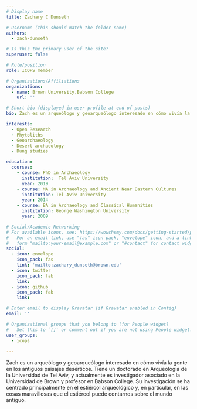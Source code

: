 ```yaml
---
# Display name
title: Zachary C Dunseth

# Username (this should match the folder name)
authors:
  - zach-dunseth

# Is this the primary user of the site?
superuser: false

# Role/position
role: ICOPS member

# Organizations/Affiliations
organizations:
  - name: Brown University,Babson College
    url: ''

# Short bio (displayed in user profile at end of posts)
bio: Zach es un arqueólogo y geoarqueólogo interesado en cómo vivía la gente en los antiguos paisajes desérticos.

interests:
  - Open Research
  - Phytoliths
  - Geoarchaeology
  - Desert archaeology
  - Dung studies

education:
  courses:
    - course: PhD in Archaeology
      institution:  Tel Aviv University
      year: 2019
    - course: MA in Archaeology and Ancient Near Eastern Cultures
      institution: Tel Aviv University
      year: 2014
    - course: BA in Archaeology and Classical Humanities
      institution: George Washington University
      year: 2009

# Social/Academic Networking
# For available icons, see: https://wowchemy.com/docs/getting-started/page-builder/#icons
#   For an email link, use "fas" icon pack, "envelope" icon, and a link in the
#   form "mailto:your-email@example.com" or "#contact" for contact widget.
social:
  - icon: envelope
    icon_pack: fas
    link: 'mailto:zachary_dunseth@brown.edu'
  - icon: twitter
    icon_pack: fab
    link: 
  - icon: github
    icon_pack: fab
    link: 

# Enter email to display Gravatar (if Gravatar enabled in Config)
email: ''

# Organizational groups that you belong to (for People widget)
#   Set this to `[]` or comment out if you are not using People widget.
user_groups:
  - icops
  
---
```


Zach es un arqueólogo y geoarqueólogo interesado en cómo vivía la gente en los antiguos paisajes desérticos. Tiene un doctorado en Arqueología de la Universidad de Tel Aviv, y actualmente es investigador asociado en la Universidad de Brown y profesor en Babson College. Su investigación se ha centrado principalmente en el estiércol arqueológico y, en particular, en las cosas maravillosas que el estiércol puede contarnos sobre el mundo antiguo.

